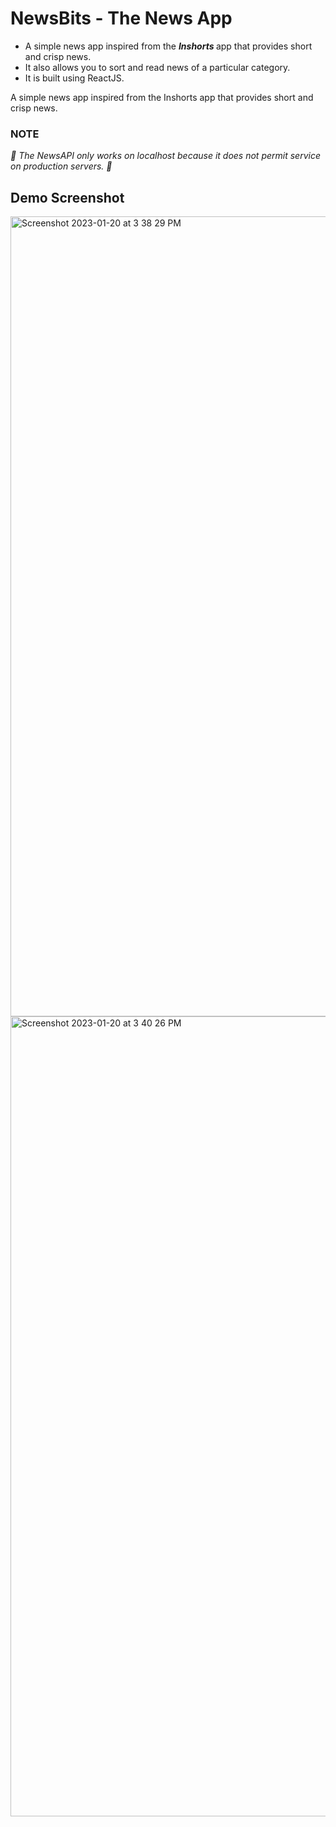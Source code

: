 # NewsBits - The News App
<ul>
  <li>A simple news app inspired from the <em><strong> Inshorts </strong> </em> app that provides short and crisp news. </li>
  <li>It also allows you to sort and read news of a particular category.</li>
  <li>It is built using ReactJS. </li>
</ul>
A simple news app inspired from the Inshorts app that provides short and crisp news. 
</br>

### NOTE
<em> 🚫 The NewsAPI only works on localhost because it does not permit service on production servers.  🚫</em>

## Demo Screenshot

<img width="1280" alt="Screenshot 2023-01-20 at 3 38 29 PM" src="https://user-images.githubusercontent.com/117503221/213669907-02bb3d72-c0fa-46df-85cb-e2d149b03bd2.png">
<img width="1280" alt="Screenshot 2023-01-20 at 3 40 26 PM" src="https://user-images.githubusercontent.com/117503221/213670125-a2eac083-9545-4d02-9c39-55fed23bd32c.png">
